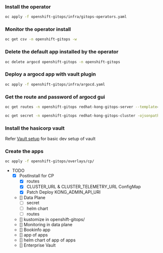### Install the operator

```bash
oc apply -f openshift-gitops/infra/gitops-operators.yaml
```
### Monitor the operator install
```bash
oc get csv -n openshift-gitops -w
```
### Delete the default app installed by the operator
```bash
oc delete argocd openshift-gitops -n openshift-gitops
```
### Deploy a argocd app with vault plugin
```bash
oc apply -f openshift-gitops/infra/argocd.yaml
```

### Get the route and password of argocd gui
```bash
oc get routes -n openshift-gitops redhat-kong-gitops-server --template='{{ .spec.host }}'
```
```bash
oc get secret -n openshift-gitops redhat-kong-gitops-cluster -ojsonpath='{.data.admin\.password}' | base64 -d
```

### Install the hasicorp vault
Refer [Vault setup](/openshift-gitops/vault.md) for basic dev setup of vault

### Create the apps
```bash
oc apply -f openshift-gitops/overlays/cp/
```


- TODO
    - [x] PostInstall for CP
      - [x] routes
      - [x] CLUSTER_URL & CLUSTER_TELEMETRY_URL ConfigMap
      - [x] Patch Deploy KONG_ADMIN_API_URI
    - [] Data Plane
      - [ ] secret
      - [ ] helm chart
      - [ ] routes
    - [] kustomize in openshift-gitops/
    - [] Monitoring in data plane
    - [] Bookinfo app
    - [] app of apps
    - [] helm chart of app of apps
    - [] Enterprise Vault




